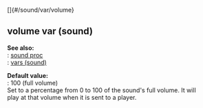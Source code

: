 []{#/sound/var/volume}    
## volume var (sound)    
**See also:**    
:   [sound proc](ref/proc/sound)    
:   [vars (sound)](ref/sound/var)    
<!-- -->    
**Default value:**    
:   100 (full volume)    
Set to a percentage from 0 to 100 of the sound\'s full volume. It will    
play at that volume when it is sent to a player.  